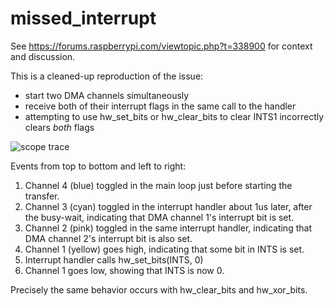 # missed_interrupt

See https://forums.raspberrypi.com/viewtopic.php?t=338900 for context and discussion.

This is a cleaned-up reproduction of the issue:

- start two DMA channels simultaneously
- receive both of their interrupt flags in the same call to the handler
- attempting to use hw_set_bits or hw_clear_bits to clear INTS1 incorrectly clears *both* flags

![scope trace](/DS1Z_QuickPrint4.png)

Events from top to bottom and left to right:
1. Channel 4 (blue) toggled in the main loop just before starting the transfer.
1. Channel 3 (cyan) toggled in the interrupt handler about 1us later, after the busy-wait, indicating that DMA channel 1's interrupt bit is set.
1. Channel 2 (pink) toggled in the same interrupt handler, indicating that DMA channel 2's interrupt bit is also set.
1. Channel 1 (yellow) goes high, indicating that some bit in INTS is set.
1. Interrupt handler calls hw_set_bits(INTS, 0)
1. Channel 1 goes low, showing that INTS is now 0.

Precisely the same behavior occurs with hw_clear_bits and hw_xor_bits.

